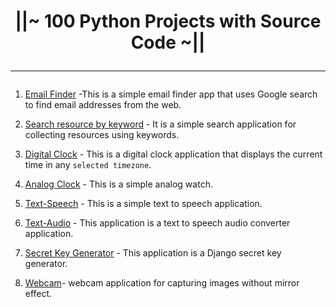 <h1 align="center"">
||~   100 Python Projects with Source Code  
~|| 

<hr>
</h1>




1.  [Email Finder](/docs/email_finder.md) -This is a simple email finder app that uses Google search to find email addresses from the web. 

2. [Search resource by keyword](/docs/search_link.md) - It is a simple search application for collecting resources using keywords. 

3.  [Digital Clock](/docs/digital_clock.md) - This is a digital clock application that displays the current time in any `selected timezone`.

4. [Analog Clock](/docs/analog_clock.md) -   This is a simple analog watch.
5. [Text-Speech](/docs/speech.md) - This is a simple text to speech application.
6. [Text-Audio](/docs/text_to_audio.md) - This application is a text to speech audio converter application.
7. [Secret Key Generator](/docs/secret_key.md) - This application is a Django secret key generator. 
8. [Webcam](/docs/web_cam.md)- webcam application for capturing images without mirror effect.